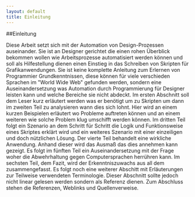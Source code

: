 ```yaml
---
layout: default
title: Einleitung
---
```

##Einleitung  

Diese Arbeit setzt sich mit der Automation von Design-Prozessen auseinander. Sie ist an Designer gerichtet die einen rohen Überblick bekommen wollen wie Arbeitsprozesse automatisiert werden können und soll als Hilfestellung dienen einen Einstieg in das Schreiben von Skripten für Grafikanwendungen. Sie ist keine komplette Anleitung zum Erlernen von Programmier Grundkenntnissen, diese können für viele verschieden Sprachen im "World Wide Web" gefunden werden, sondern eine Auseinandersetzung was Automation durch Programmierung für Designer leisten kann und welche Bereiche sie nicht abdeckt. Im ersten Abschnitt soll dem Leser kurz erläutert werden was er benötigt um zu Skripten um dann im zweiten Teil zu analysieren wann dies sich lohnt. Hier wird an einem kurzen Beispielen erläutert wo Probleme auftreten können und an einem weiteren wie solche Problem klug umschifft werden können. Im dritten Teil folgt ein Szenario an dem Schritt für Schritt die Logik und Funktionsweise eines Skriptes erklärt wird und ein weiteres Szenario mit einer einzeiligen und doch nützlichen Lösung. Der vierte Teil behandelt  eine wirkliche Anwendung. Anhand dieser wird das Ausmaß das dies annehmen kann gezeigt. Es folgt im fünften Teil ein Auseinandersetzung mit der Frage woher die Abwehrhaltung gegen Computersprachen herrühren kann. Im sechsten Teil, dem Fazit, wird der Erkenntniszuwachs aus all dem zusammengefasst. Es folgt noch eine weiterer Abschitt mit Erläuterungen zur Teilweise verwendeten Terminologie. Dieser Abschnitt sollte jedoch nicht linear gelesen werden sondern als Referenz dienen. Zum Abschluss stehen die Referenzen, Weblinks und Quellenverweise.  